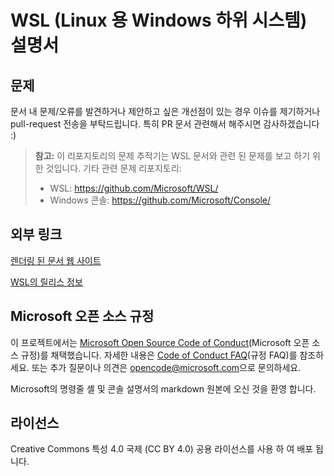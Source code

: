 # <a name="windows-subsystem-for-linux-wsl-documentation"></a>WSL (Linux 용 Windows 하위 시스템) 설명서

## <a name="issues"></a>문제
문서 내 문제/오류를 발견하거나 제안하고 싶은 개선점이 있는 경우 이슈를 제기하거나 pull-request 전송을 부탁드립니다. 특히 PR 문서 관련해서 해주시면 감사하겠습니다 :)

> **참고:** 이 리포지토리의 문제 추적기는 WSL 문서와 관련 된 문제를 보고 하기 위한 것입니다. 기타 관련 문제 리포지토리:
> * WSL: https://github.com/Microsoft/WSL/
> * Windows 콘솔: https://github.com/Microsoft/Console/

## <a name="external-links"></a>외부 링크

[렌더링 된 문서 웹 사이트](https://docs.microsoft.com/windows/wsl/) 

[WSL의 릴리스 정보](https://docs.microsoft.com/en-us/windows/wsl/release-notes)

## <a name="microsoft-open-source-code-of-conduct"></a>Microsoft 오픈 소스 규정

이 프로젝트에서는 [Microsoft Open Source Code of Conduct](https://opensource.microsoft.com/codeofconduct/)(Microsoft 오픈 소스 규정)를 채택했습니다.
자세한 내용은 [Code of Conduct FAQ](https://opensource.microsoft.com/codeofconduct/faq/)(규정 FAQ)를 참조하세요. 또는 추가 질문이나 의견은 [opencode@microsoft.com](mailto:opencode@microsoft.com)으로 문의하세요.

Microsoft의 명령줄 셸 및 콘솔 설명서의 markdown 원본에 오신 것을 환영 합니다.

## <a name="license"></a>라이선스
Creative Commons 특성 4.0 국제 (CC BY 4.0) 공용 라이선스를 사용 하 여 배포 됩니다.
